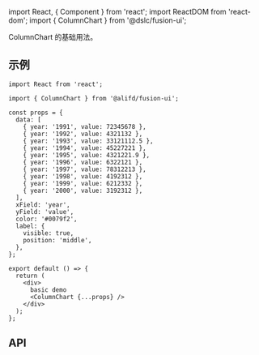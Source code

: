 import React, { Component } from 'react';
import ReactDOM from 'react-dom';
import { ColumnChart } from '@dslc/fusion-ui';

ColumnChart 的基础用法。

## 示例

```tsx
import React from 'react';

import { ColumnChart } from '@alifd/fusion-ui';

const props = {
  data: [
    { year: '1991', value: 72345678 },
    { year: '1992', value: 4321132 },
    { year: '1993', value: 33121112.5 },
    { year: '1994', value: 45227221 },
    { year: '1995', value: 4321221.9 },
    { year: '1996', value: 6322121 },
    { year: '1997', value: 78312213 },
    { year: '1998', value: 4192312 },
    { year: '1999', value: 6212332 },
    { year: '2000', value: 3192312 },
  ],
  xField: 'year',
  yField: 'value',
  color: '#0079f2',
  label: {
    visible: true,
    position: 'middle',
  },
};

export default () => {
  return (
    <div>
      basic demo
      <ColumnChart {...props} />
    </div>
  );
};
```

## API

<API hideTitle src="@/components/column-chart/index.tsx" />
